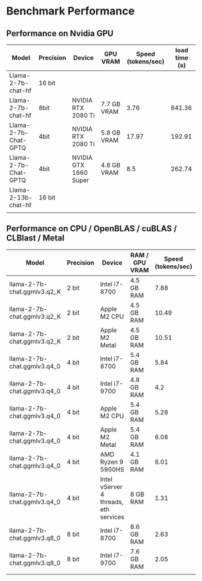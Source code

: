 # Benchmark Performance

## Performance on Nvidia GPU

| Model                             | Precision | Device | GPU VRAM | Speed (tokens/sec) | load time (s) |
| --------------------------------- | --------- | ---------- | ---------------------- | ---------------- | ---------------- |
| Llama-2-7b-chat-hf | 16 bit |  |  |              |              |
| Llama-2-7b-chat-hf          |   8bit   | NVIDIA RTX 2080 Ti    | 7.7 GB VRAM | 3.76 | 641.36 |
| Llama-2-7b-Chat-GPTQ        |   4bit   | NVIDIA RTX 2080 Ti    | 5.8 GB VRAM | 17.97 | 192.91 |
| Llama-2-7b-Chat-GPTQ        |   4bit   | NVIDIA GTX 1660 Super | 4.8 GB VRAM | 8.5   | 262.74        |
| Llama-2-13b-chat-hf               |   16 bit   |  |                  |                  |                  |
|  |  | |  | | |

## Performance on CPU / OpenBLAS / cuBLAS / CLBlast / Metal

| Model                             | Precision | Device | RAM / GPU VRAM | Speed (tokens/sec) | load time (s) |
| --------------------------------- | --------- | ---------- | ---------------------- | ---------------- | ---------------- |
| llama-2-7b-chat.ggmlv3.q2_K | 2 bit     | Intel i7-8700 | 4.5 GB RAM     | 7.88               | 31.90         |
| llama-2-7b-chat.ggmlv3.q2_K | 2 bit | Apple M2 CPU | 4.5 GB RAM | 10.49 | 0.14 |
| llama-2-7b-chat.ggmlv3.q2_K | 2 bit | Apple M2 Metal | 4.5 GB RAM | 10.51 | 0.64 |
| llama-2-7b-chat.ggmlv3.q4_0 | 4 bit     | Intel i7-8700 | 5.4 GB RAM     | 5.84               | 178.84 |
| llama-2-7b-chat.ggmlv3.q4_0 | 4 bit     | Intel i7-9700 | 4.8 GB RAM   | 4.2                 | 87.9        |
| llama-2-7b-chat.ggmlv3.q4_0 | 4 bit     | Apple M2 CPU | 5.4 GB RAM | 5.28 | 0.20 |
| llama-2-7b-chat.ggmlv3.q4_0 | 4 bit | Apple M2 Metal | 5.4 GB RAM | 6.08 | 1.88 |
| llama-2-7b-chat.ggmlv3.q4_0 | 4 bit | AMD Ryzen 9 5900HS | 4.1 GB RAM | 6.01 | 0.15 |
| llama-2-7b-chat.ggmlv3.q4_0 | 4 bit | Intel vServer 4 threads, eth services | 8 GB RAM | 1.31 | 0.5
| llama-2-7b-chat.ggmlv3.q8_0 | 8 bit | Intel i7-8700 | 8.6 GB RAM | 2.63 | 336.57 |
| llama-2-7b-chat.ggmlv3.q8_0 | 8 bit     | Intel i7-9700 | 7.6 GB RAM   | 2.05              | 302.9    |
|  |  |  |  |  |  |


